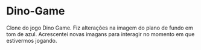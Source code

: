 # Dino-Game
 Clone do jogo Dino Game. Fiz alterações na imagem do plano de fundo em tom de azul. Acrescentei novas imagans para interagir no momento em que estivermos jogando.
